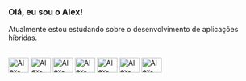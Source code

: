 ### Olá, eu sou o Alex!

<!--
**alexrnobrega/alexrnobrega** is a ✨ _special_ ✨ repository because its `README.md` (this file) appears on your GitHub profile.

<div style=""><br>
  <img align="center" alt="Alex-GitHub" height="" width="" src="https://res.cloudinary.com/practicaldev/image/fetch/s--Q6Hah6gG--/c_imagga_scale,f_auto,fl_progressive,h_420,q_auto,w_1000/https://dev-to-uploads.s3.amazonaws.com/i/8a2ifr4ornn9koxc2sah.png">
</div>

-->

Atualmente estou estudando sobre o desenvolvimento de aplicações híbridas.

<div style="display: inline_block"><br>
  <img align="center" alt="Alex-HTML" height="30" width="40" src="https://cdn.jsdelivr.net/gh/devicons/devicon/icons/html5/html5-plain.svg">
  <img align="center" alt="Alex-CSS" height="30" width="40" src="https://cdn.jsdelivr.net/gh/devicons/devicon/icons/css3/css3-plain.svg">
  <img align="center" alt="Alex-Js" height="30" width="40" src="https://cdn.jsdelivr.net/gh/devicons/devicon/icons/javascript/javascript-plain.svg">
  <img align="center" alt="Alex-CSS" height="30" width="40" src="https://cdn.jsdelivr.net/gh/devicons/devicon/icons/angular/angular-plain.svg">
  <img align="center" alt="Alex-CSS" height="30" width="40" src="https://cdn.jsdelivr.net/gh/devicons/devicon/icons/ionic/ionic-original.svg">
  <img align="center" alt="Alex-CSS" height="30" width="40" src="https://cdn.jsdelivr.net/gh/devicons/devicon/icons/capacitor/capacitor-original.svg">
  <img align="center" alt="Alex-CSS" height="30" width="40" src="https://cdn.jsdelivr.net/gh/devicons/devicon/icons/firebase/firebase-original.svg">
</div>


